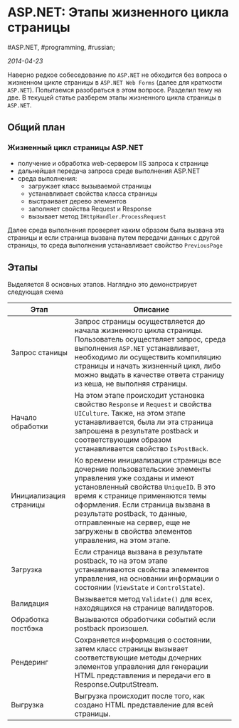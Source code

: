 # ASP.NET: Этапы жизненного цикла страницы

#ASP.NET, #programming, #russian;

_2014-04-23_

Наверно редкое собеседование по ```ASP.NET``` не обходится без вопроса о жизненном цикле страницы в ```ASP.NET Web Forms``` (далее для краткости ```ASP.NET```). Попытаемся разобраться в этом вопросе. Разделил тему на две. В текущей статье разберем этапы жизненного цикла страницы в ```ASP.NET```.

## Общий план

### Жизненный цикл страницы ASP.NET

* получение и обработка web-сервером IIS запроса к странице
* дальнейшая передача запроса среде выполнения ASP.NET
* среда выполнения:
	* загружает класс вызываемой страницы
	* устанавливает свойства класса страницы
	* выстраивает дерево элементов
	* заполняет свойства Request и Response
	* вызывает метод ```IHttpHandler.ProcessRequest```

Далее среда выполнения проверяет каким образом была вызвана эта страницы и если страница вызвана путем передачи данных с другой страницы, то среда выполнения устанавливает свойство ```PreviousPage```

## Этапы

Выделяется 8 основных этапов. Наглядно это демонстрирует следующая схема

| Этап  | Описание |
| ------ | ----------- |
| Запрос станицы | Запрос страницы осуществляется до начала жизненного цикла страницы. Пользователь осуществляет запрос, среда выполнения ```ASP.NET``` устанавливает, необходимо ли осуществить компиляцию страницы и начать жизненный цикл, либо можно выдать в качестве ответа страницу из кеша, не выполняя страницы. |
| Начало обработки | На этом этапе происходит установка свойство ```Response``` и ```Request``` и свойства ```UICulture```. Также, на этом этапе устанавливается, была ли эта страница запрошена в результате postback и соответствующим образом устанавливается свойство ```IsPostBack```. |
| Инициализация страницы | Ко времени инициализации страницы все дочерние пользовательские элементы управления уже созданы и имеют установленный свойства ```UniqueID```. В это время к странице применяются темы оформления. Если страница вызвана в результате postback, то данные, отправленные на сервер, еще не загружены в свойства элементов управления, на этом этапе. |
| Загрузка | Если страница вызвана в результате postback, то на этом этапе устанавливаются свойства элементов управления, на основании информации о состоянии (```ViewState``` и ```ControlState```). |
| Валидация | Вызывается метод ```Validate()``` для всех, находящихся на странице валидаторов. |
| Обработка постбэка | Вызываются обработчики событий если postback произошел. |
| Рендеринг | Сохраняется информация о состоянии, затем класс страницы вызывает соответствующие методы дочерних элементов управления для генерации HTML представления и передачи его в Response.OutputStream. |
| Выгрузка | Выгрузка происходит после того, как создано HTML представление для всей страницы. |
